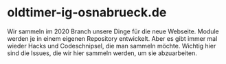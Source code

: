 # oldtimer-ig-osnabrueck.de
Wir sammeln im 2020 Branch unsere Dinge für die neue Webseite. Module werden je in einem eigenen Repository entwickelt. Aber es gibt immer mal wieder Hacks und Codeschnipsel, die man sammeln möchte. Wichtig hier sind die Issues, die wir hier sammeln werden, um sie abzuarbeiten.
